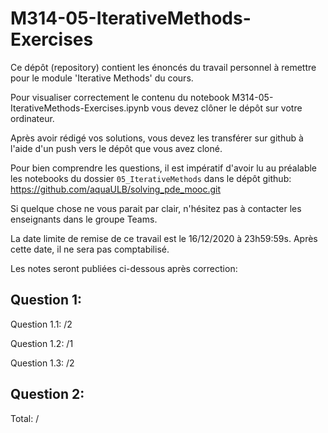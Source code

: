 # M314-05-IterativeMethods-Exercises

Ce dépôt (repository) contient les énoncés du travail personnel à remettre pour le module 'Iterative Methods' du cours.

Pour visualiser correctement le contenu du notebook M314-05-IterativeMethods-Exercises.ipynb vous devez clôner le dépôt sur votre ordinateur.

Après avoir rédigé vos solutions, vous devez les transférer sur github à l'aide d'un push vers le dépôt que vous avez cloné.

Pour bien comprendre les questions, il est impératif d'avoir lu au préalable les notebooks du dossier `05_IterativeMethods` dans le dépôt github: https://github.com/aquaULB/solving_pde_mooc.git

Si quelque chose ne vous parait par clair, n'hésitez pas à contacter les enseignants dans le groupe Teams.

La date limite de remise de ce travail est le 16/12/2020 à 23h59:59s. Après cette date, il ne sera pas comptabilisé.

Les notes seront publiées ci-dessous après correction:

Question 1:
-----------

Question 1.1: /2

Question 1.2: /1

Question 1.3: /2

Question 2:
-----------

Total: /
